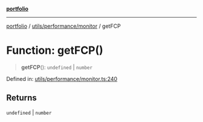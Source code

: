 [**portfolio**](../../../../README.md)

***

[portfolio](../../../../modules.md) / [utils/performance/monitor](../README.md) / getFCP

# Function: getFCP()

> **getFCP**(): `undefined` \| `number`

Defined in: [utils/performance/monitor.ts:240](https://github.com/tnorlund/Portfolio/blob/76b845557ad6c78aa4c3320e8b728a3594d95d75/portfolio/utils/performance/monitor.ts#L240)

## Returns

`undefined` \| `number`
